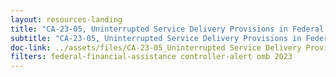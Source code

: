 ```yaml
---
layout: resources-landing
title: "CA-23-05, Uninterrupted Service Delivery Provisions in Federal Financial Assistance Awards and Subawards"
subtitle: "CA-23-05, Uninterrupted Service Delivery Provisions in Federal Financial Assistance Awards and Subawards"
doc-link: ../assets/files/CA-23-05_Uninterrupted Service Delivery Provisions.pdf
filters: federal-financial-assistance controller-alert omb 2023
---
```

